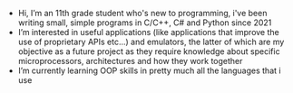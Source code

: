 - Hi, I’m an 11th grade student who's new to programming, i've been writing small, simple programs in C/C++, C# and Python since 2021 
- I’m interested in useful applications (like applications that improve the use of proprietary APIs etc...) and emulators, the latter of which are my objective as a future project as they require knowledge about specific microprocessors, architectures and how they work together 
- I’m currently learning OOP skills in pretty much all the languages that i use


<!---
danmig06/danmig06 is a ✨ special ✨ repository because its `README.md` (this file) appears on your GitHub profile.
You can click the Preview link to take a look at your changes.
--->
